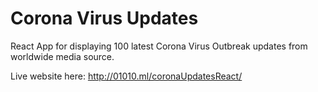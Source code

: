 # Corona Virus Updates 
React App for displaying 100 latest Corona Virus Outbreak updates from worldwide media source.

Live website here: http://01010.ml/coronaUpdatesReact/
